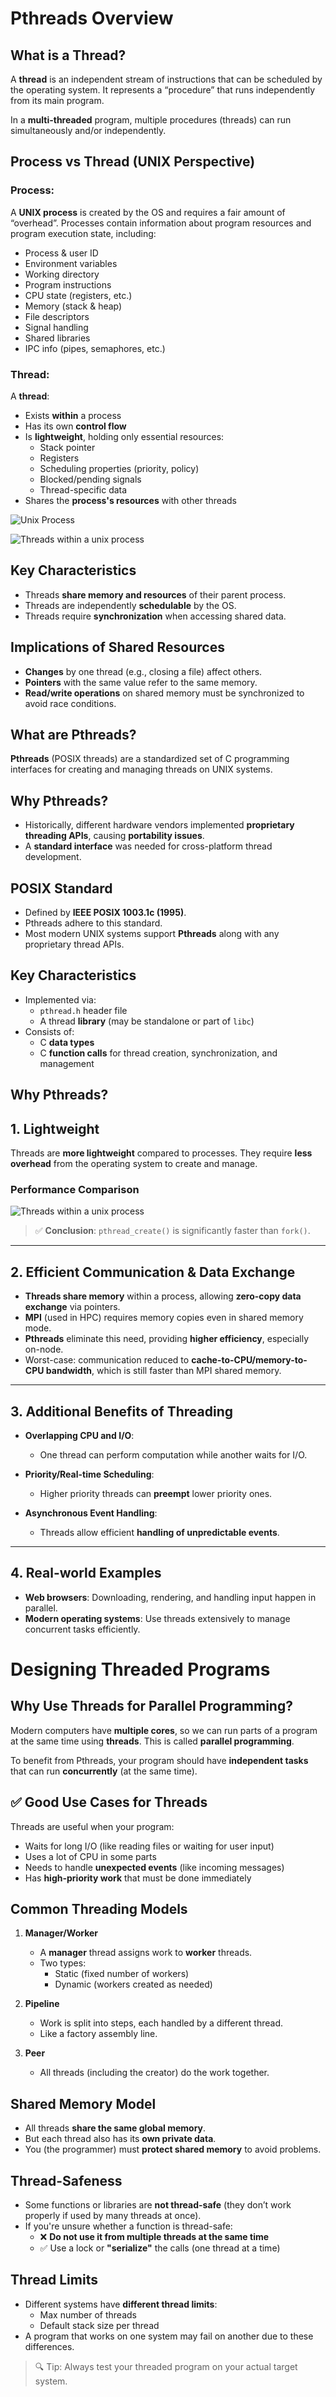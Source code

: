 # Pthreads Overview

## What is a Thread?

A **thread** is an independent stream of instructions that can be scheduled by the operating system. It represents a “procedure” that runs independently from its main program.

In a **multi-threaded** program, multiple procedures (threads) can run simultaneously and/or independently.

## Process vs Thread (UNIX Perspective)

### Process:
A **UNIX process** is created by the OS and requires a fair amount of “overhead”. Processes contain information about program resources and program execution state, including:
- Process & user ID
- Environment variables
- Working directory
- Program instructions
- CPU state (registers, etc.)
- Memory (stack & heap)
- File descriptors
- Signal handling
- Shared libraries
- IPC info (pipes, semaphores, etc.)

### Thread:
A **thread**:
- Exists **within** a process
- Has its own **control flow**
- Is **lightweight**, holding only essential resources:
  - Stack pointer
  - Registers
  - Scheduling properties (priority, policy)
  - Blocked/pending signals
  - Thread-specific data
- Shares the **process's resources** with other threads

![Unix Process](images/unix_process.png)

![Threads within a unix process](images/thread_unix_process.png)

## Key Characteristics

- Threads **share memory and resources** of their parent process.
- Threads are independently **schedulable** by the OS.
- Threads require **synchronization** when accessing shared data.

## Implications of Shared Resources

- **Changes** by one thread (e.g., closing a file) affect others.
- **Pointers** with the same value refer to the same memory.
- **Read/write operations** on shared memory must be synchronized to avoid race conditions.

## What are Pthreads?

**Pthreads** (POSIX threads) are a standardized set of C programming interfaces for creating and managing threads on UNIX systems.

## Why Pthreads?

- Historically, different hardware vendors implemented **proprietary threading APIs**, causing **portability issues**.
- A **standard interface** was needed for cross-platform thread development.

## POSIX Standard

- Defined by **IEEE POSIX 1003.1c (1995)**.
- Pthreads adhere to this standard.
- Most modern UNIX systems support **Pthreads** along with any proprietary thread APIs.

## Key Characteristics

- Implemented via:
  - `pthread.h` header file
  - A thread **library** (may be standalone or part of `libc`)
- Consists of:
  - C **data types**
  - C **function calls** for thread creation, synchronization, and management

## Why Pthreads?

## 1. Lightweight

Threads are **more lightweight** compared to processes. They require **less overhead** from the operating system to create and manage.

### Performance Comparison
![Threads within a unix process](images/performance_table.png)

> ✅ **Conclusion**: `pthread_create()` is significantly faster than `fork()`.

---

## 2. Efficient Communication & Data Exchange

- **Threads share memory** within a process, allowing **zero-copy data exchange** via pointers.
- **MPI** (used in HPC) requires memory copies even in shared memory mode.
- **Pthreads** eliminate this need, providing **higher efficiency**, especially on-node.
- Worst-case: communication reduced to **cache-to-CPU/memory-to-CPU bandwidth**, which is still faster than MPI shared memory.

---

## 3. Additional Benefits of Threading

- **Overlapping CPU and I/O**:
  - One thread can perform computation while another waits for I/O.

- **Priority/Real-time Scheduling**:
  - Higher priority threads can **preempt** lower priority ones.

- **Asynchronous Event Handling**:
  - Threads allow efficient **handling of unpredictable events**.

---

## 4. Real-world Examples

- **Web browsers**: Downloading, rendering, and handling input happen in parallel.
- **Modern operating systems**: Use threads extensively to manage concurrent tasks efficiently.


# Designing Threaded Programs

## Why Use Threads for Parallel Programming?

Modern computers have **multiple cores**, so we can run parts of a program at the same time using **threads**. This is called **parallel programming**.

To benefit from Pthreads, your program should have **independent tasks** that can run **concurrently** (at the same time).

## ✅ Good Use Cases for Threads

Threads are useful when your program:

- Waits for long I/O (like reading files or waiting for user input)
- Uses a lot of CPU in some parts
- Needs to handle **unexpected events** (like incoming messages)
- Has **high-priority work** that must be done immediately

## Common Threading Models

1. **Manager/Worker**  
   - A **manager** thread assigns work to **worker** threads.  
   - Two types:  
     - Static (fixed number of workers)  
     - Dynamic (workers created as needed)

2. **Pipeline**  
   - Work is split into steps, each handled by a different thread.  
   - Like a factory assembly line.

3. **Peer**  
   - All threads (including the creator) do the work together.

## Shared Memory Model

- All threads **share the same global memory**.
- But each thread also has its **own private data**.
- You (the programmer) must **protect shared memory** to avoid problems.

## Thread-Safeness

- Some functions or libraries are **not thread-safe** (they don’t work properly if used by many threads at once).
- If you're unsure whether a function is thread-safe:
  - ❌ **Do not use it from multiple threads at the same time**
  - ✅ Use a lock or **"serialize"** the calls (one thread at a time)

## Thread Limits

- Different systems have **different thread limits**:
  - Max number of threads
  - Default stack size per thread
- A program that works on one system may fail on another due to these differences.

> 🔍 Tip: Always test your threaded program on your actual target system.